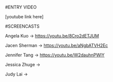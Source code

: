 #ENTRY VIDEO

[youtube link here]

#SCREENCASTS

Angela Kuo -> https://youtu.be/8Cro2dETJUM

Jacen Sherman -> https://youtu.be/aNgbATVH2Ec

Jennifer Tang -> https://youtu.be/W2dauhnPWlY

Jessica Zhuge ->

Judy Lai ->
